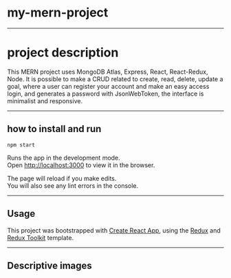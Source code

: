 # my-mern-project
<hr />

# project description

This MERN project uses MongoDB Atlas, Express, React, React-Redux, Node. It is possible to make a CRUD related to create, read, delete, update a goal, where a user can register your account and make an easy access login, and generates a password with JsonWebToken, the interface is minimalist and responsive.
<hr />

## how to install and run

`npm start`

Runs the app in the development mode.<br />
Open [http://localhost:3000](http://localhost:3000) to view it in the browser.

The page will reload if you make edits.<br />
You will also see any lint errors in the console.
<hr />

## Usage

This project was bootstrapped with [Create React App](https://github.com/facebook/create-react-app), using the [Redux](https://redux.js.org/) and [Redux Toolkit](https://redux-toolkit.js.org/) template.
<hr />
 
## Descriptive images